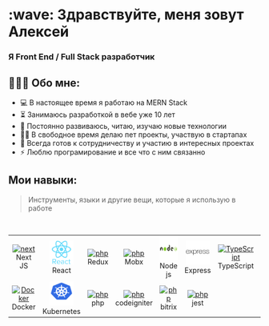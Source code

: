 <h1 align="left" id="macropower-title">:wave: Здравствуйте, меня зовут Алексей</h1>
<h3 align="left">Я Front End / Full Stack разработчик</h3>

<h2 align="left">👨🏻‍💻 Обо мне:</h2>

- :computer: В настоящее время я работаю на MERN Stack
- :hourglass_flowing_sand:  Занимаюсь разработкой в вебе уже 10 лет
- :rocket: Постоянно развиваюсь, читаю, изучаю новые технологии
- :man_technologist: В свободное время делаю пет проекты, участвую в стартапах
- :dart:  Всегда готов к сотрудничеству и участию в интересных проектах
- :zap: Люблю програмирование и все что с ним связанно


<h2 align="left" id="macropower-tech">Мои навыки:</h2>

> Инструменты, языки и другие вещи, которые я использую в работе

<br>

<table>
  <tr>
    <td align="center"  width="96">
      <a href="#macropower-tech">
        <img src="https://cdn.auth0.com/blog/logos/nextjs-logo.png" width="48" height="48" alt="next" />
      </a>
      <br>Next JS
    </td>
    <td align="center" width="96">
      <a href="#macropower-tech">
        <img src="https://raw.githubusercontent.com/devicons/devicon/master/icons/react/react-original-wordmark.svg" width="48" height="48" alt="React" />
      </a>
      <br>React
    </td>
    <td align="center"  width="96">
      <a href="#macropower-tech">
        <img src="https://uxwing.com/wp-content/themes/uxwing/download/10-brands-and-social-media/redux.png" width="48" height="48" alt="php" />
      </a>
      <br>Redux
    </td>
    <td align="center"  width="96">
      <a href="#macropower-tech">
        <img src="https://brandslogos.com/wp-content/uploads/images/mobx-logo-vector.svg" width="48" height="48" alt="php" />
      </a>
      <br>Mobx
    </td>
    <td align="center" width="96">
      <a href="#macropower-tech">
        <img src="https://raw.githubusercontent.com/devicons/devicon/master/icons/nodejs/nodejs-original-wordmark.svg" width="48" height="48" alt="Node js" />
      </a>
      <br>Node js
    </td>
    <td align="center" width="96">
      <a href="#macropower-tech">
        <img src="https://raw.githubusercontent.com/devicons/devicon/master/icons/express/express-original-wordmark.svg" width="48" height="48" alt="express" />
      </a>
      <br>Express
    </td>
    <td align="center" width="96">
      <a href="#macropower-tech">
        <img src="https://raw.githubusercontent.com/MacroPower/MacroPower/master/img/typescript-original.svg" width="48" height="48" alt="TypeScript" />
      </a>
      <br>TypeScript
    </td>
    <td align="center" width="96">
      <a href="#macropower-tech">
        <img src="https://raw.githubusercontent.com/MacroPower/MacroPower/master/img/javascript-original.svg" width="48" height="48" alt="JavaScript" />
      </a>
      <br>JavaScript
    </td>
    <td align="center" width="96">
      <a href="#macropower-tech" >
        <img src="https://raw.githubusercontent.com/MacroPower/MacroPower/master/img/sass-original.svg" width="48" height="48" alt="scss" />
      </a>
      <br>Scss
    </td>
    <td align="center" width="96">
      <a href="#macropower-tech">
        <img src="https://raw.githubusercontent.com/devicons/devicon/master/icons/mongodb/mongodb-original-wordmark.svg" width="48" height="48" alt="mongodb" />
      </a>
      <br>MongoDB
    </td>
    <td align="center" width="96">
      <a href="#macropower-tech">
        <img src="https://img.icons8.com/color/452/mysql-logo.png" width="48" height="48" alt="mysql" />
      </a>
      <br>Mysql
    </td>
  </tr>
  <tr>
    <td align="center" width="96"> 
      <a href="#macropower-tech" >
        <img src="https://raw.githubusercontent.com/MacroPower/MacroPower/master/img/docker-original.svg" width="48" height="48" alt="Docker" />
      </a>
      <br>Docker
    </td>
    <td align="center" width="96">
      <a href="#macropower-tech" >
        <img src="https://raw.githubusercontent.com/cncf/artwork/master/projects/kubernetes/icon/color/kubernetes-icon-color.svg" width="48" height="48" alt="Kubernetes" />
      </a>
      <br>Kubernetes
    </td>
    <td align="center"  width="96">
      <a href="#macropower-tech">
        <img src="https://cdn.iconscout.com/icon/free/png-512/php-27-226042.png" width="48" height="48" alt="php" />
      </a>
      <br>php
    </td>
    <td align="center"  width="96">
      <a href="#macropower-tech">
        <img src="https://www.joykal.com/wp-content/uploads/2019/09/codeigniter-icon-512.png" width="48" height="48" alt="php" />
      </a>
      <br>codeigniter
    </td>
    <td align="center"  width="96">
      <a href="#macropower-tech">
        <img src="https://upload.wikimedia.org/wikipedia/ru/thumb/5/51/1c_bitrix_logo.svg/1024px-1c_bitrix_logo.svg.png" width="48" height="48" alt="php" />
      </a>
      <br>bitrix
    </td>
    <td align="center"  width="96">
      <a href="#macropower-tech">
        <img src="https://cdn.iconscout.com/icon/free/png-256/jest-3521517-2945020.png" width="48" height="48" alt="php" />
      </a>
      <br>jest
    </td>
    
    
  </tr>
</table>









